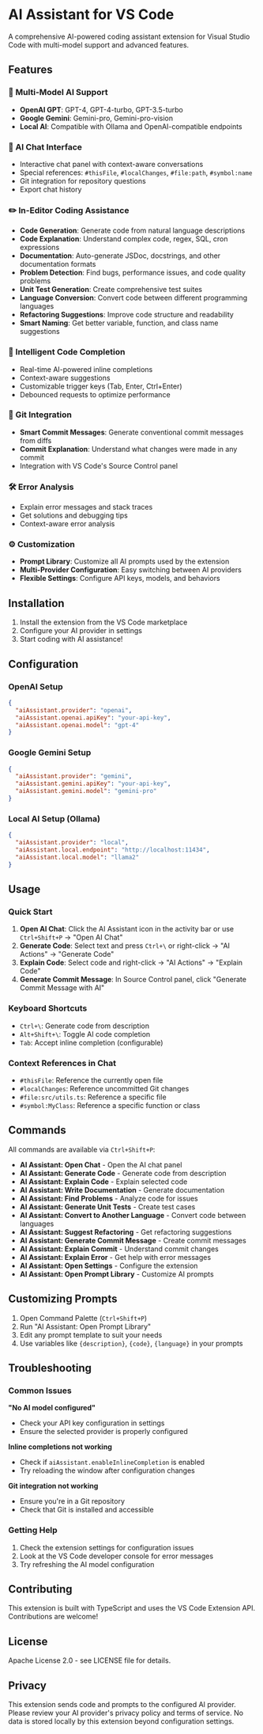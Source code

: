 # AI Assistant for VS Code

A comprehensive AI-powered coding assistant extension for Visual Studio Code with multi-model support and advanced features.

## Features

### 🤖 Multi-Model AI Support
- **OpenAI GPT**: GPT-4, GPT-4-turbo, GPT-3.5-turbo
- **Google Gemini**: Gemini-pro, Gemini-pro-vision
- **Local AI**: Compatible with Ollama and OpenAI-compatible endpoints

### 💬 AI Chat Interface
- Interactive chat panel with context-aware conversations
- Special references: `#thisFile`, `#localChanges`, `#file:path`, `#symbol:name`
- Git integration for repository questions
- Export chat history

### ✏️ In-Editor Coding Assistance
- **Code Generation**: Generate code from natural language descriptions
- **Code Explanation**: Understand complex code, regex, SQL, cron expressions
- **Documentation**: Auto-generate JSDoc, docstrings, and other documentation formats
- **Problem Detection**: Find bugs, performance issues, and code quality problems
- **Unit Test Generation**: Create comprehensive test suites
- **Language Conversion**: Convert code between different programming languages
- **Refactoring Suggestions**: Improve code structure and readability
- **Smart Naming**: Get better variable, function, and class name suggestions

### 🚀 Intelligent Code Completion
- Real-time AI-powered inline completions
- Context-aware suggestions
- Customizable trigger keys (Tab, Enter, Ctrl+Enter)
- Debounced requests to optimize performance

### 🔗 Git Integration
- **Smart Commit Messages**: Generate conventional commit messages from diffs
- **Commit Explanation**: Understand what changes were made in any commit
- Integration with VS Code's Source Control panel

### 🛠️ Error Analysis
- Explain error messages and stack traces
- Get solutions and debugging tips
- Context-aware error analysis

### ⚙️ Customization
- **Prompt Library**: Customize all AI prompts used by the extension
- **Multi-Provider Configuration**: Easy switching between AI providers
- **Flexible Settings**: Configure API keys, models, and behaviors

## Installation

1. Install the extension from the VS Code marketplace
2. Configure your AI provider in settings
3. Start coding with AI assistance!

## Configuration

### OpenAI Setup
```json
{
  "aiAssistant.provider": "openai",
  "aiAssistant.openai.apiKey": "your-api-key",
  "aiAssistant.openai.model": "gpt-4"
}
```

### Google Gemini Setup
```json
{
  "aiAssistant.provider": "gemini",
  "aiAssistant.gemini.apiKey": "your-api-key",
  "aiAssistant.gemini.model": "gemini-pro"
}
```

### Local AI Setup (Ollama)
```json
{
  "aiAssistant.provider": "local",
  "aiAssistant.local.endpoint": "http://localhost:11434",
  "aiAssistant.local.model": "llama2"
}
```

## Usage

### Quick Start
1. **Open AI Chat**: Click the AI Assistant icon in the activity bar or use `Ctrl+Shift+P` → "Open AI Chat"
2. **Generate Code**: Select text and press `Ctrl+\` or right-click → "AI Actions" → "Generate Code"
3. **Explain Code**: Select code and right-click → "AI Actions" → "Explain Code"
4. **Generate Commit Message**: In Source Control panel, click "Generate Commit Message with AI"

### Keyboard Shortcuts
- `Ctrl+\`: Generate code from description
- `Alt+Shift+\`: Toggle AI code completion
- `Tab`: Accept inline completion (configurable)

### Context References in Chat
- `#thisFile`: Reference the currently open file
- `#localChanges`: Reference uncommitted Git changes
- `#file:src/utils.ts`: Reference a specific file
- `#symbol:MyClass`: Reference a specific function or class

## Commands

All commands are available via `Ctrl+Shift+P`:

- **AI Assistant: Open Chat** - Open the AI chat panel
- **AI Assistant: Generate Code** - Generate code from description
- **AI Assistant: Explain Code** - Explain selected code
- **AI Assistant: Write Documentation** - Generate documentation
- **AI Assistant: Find Problems** - Analyze code for issues
- **AI Assistant: Generate Unit Tests** - Create test cases
- **AI Assistant: Convert to Another Language** - Convert code between languages
- **AI Assistant: Suggest Refactoring** - Get refactoring suggestions
- **AI Assistant: Generate Commit Message** - Create commit messages
- **AI Assistant: Explain Commit** - Understand commit changes
- **AI Assistant: Explain Error** - Get help with error messages
- **AI Assistant: Open Settings** - Configure the extension
- **AI Assistant: Open Prompt Library** - Customize AI prompts

## Customizing Prompts

1. Open Command Palette (`Ctrl+Shift+P`)
2. Run "AI Assistant: Open Prompt Library"
3. Edit any prompt template to suit your needs
4. Use variables like `{description}`, `{code}`, `{language}` in your prompts

## Troubleshooting

### Common Issues

**"No AI model configured"**
- Check your API key configuration in settings
- Ensure the selected provider is properly configured

**Inline completions not working**
- Check if `aiAssistant.enableInlineCompletion` is enabled
- Try reloading the window after configuration changes

**Git integration not working**
- Ensure you're in a Git repository
- Check that Git is installed and accessible

### Getting Help

1. Check the extension settings for configuration issues
2. Look at the VS Code developer console for error messages
3. Try refreshing the AI model configuration

## Contributing

This extension is built with TypeScript and uses the VS Code Extension API. Contributions are welcome!

## License

Apache License 2.0 - see LICENSE file for details.

## Privacy

This extension sends code and prompts to the configured AI provider. Please review your AI provider's privacy policy and terms of service. No data is stored locally by this extension beyond configuration settings.